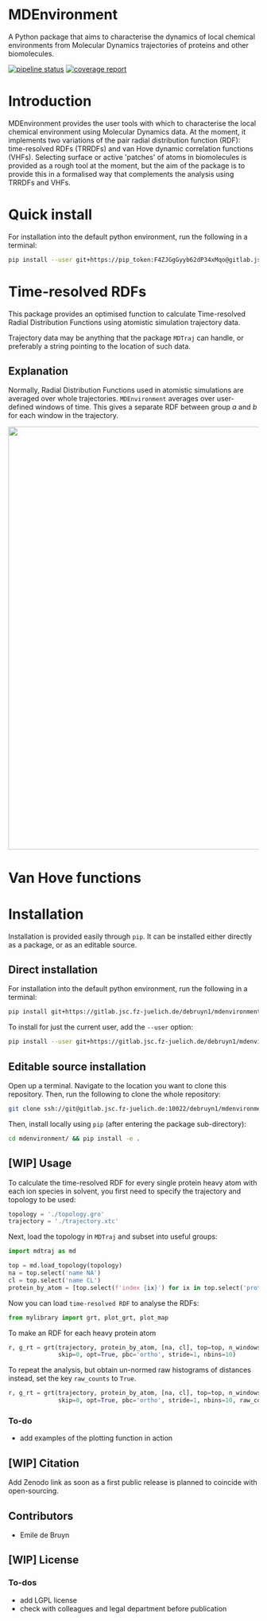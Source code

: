 <h1 class="title"> MDEnvironment <br /> </h1>

A Python package that aims to characterise the dynamics of local chemical environments from Molecular Dynamics trajectories of proteins and other biomolecules.

<a href="https://gitlab.jsc.fz-juelich.de/debruyn1/mdenvironment/-/commits/master"><img alt="pipeline status" src="https://gitlab.jsc.fz-juelich.de/debruyn1/mdenvironment/badges/master/pipeline.svg" /></a>  <a href="https://gitlab.jsc.fz-juelich.de/debruyn1/mdenvironment/-/commits/master"><img alt="coverage report" src="https://gitlab.jsc.fz-juelich.de/debruyn1/mdenvironment/badges/master/coverage.svg" /></a>

# Introduction

MDEnvironment provides the user tools with which to characterise the local chemical environment using Molecular Dynamics data. At the moment, it implements two variations of the pair radial distribution function (RDF): time-resolved RDFs (TRRDFs) and van Hove dynamic correlation functions (VHFs). Selecting surface or active 'patches' of atoms in biomolecules is provided as a rough tool at the moment, but the aim of the package is to provide this in a formalised way that complements the analysis using TRRDFs and VHFs.

# Quick install

For installation into the default python environment, run the following in a terminal:

```bash
pip install --user git+https://pip_token:F4ZJGgGyyb62dP34xMqo@gitlab.jsc.fz-juelich.de/debruyn1/mdenvironment.git
```

# Time-resolved RDFs

This package provides an optimised function to calculate Time-resolved Radial Distribution Functions using atomistic simulation trajectory data.

Trajectory data may be anything that the package `MDTraj` can handle, or preferably a string pointing to the location of such data.

## Explanation

Normally, Radial Distribution Functions used in atomistic simulations are averaged over whole trajectories. `MDEnvironment` averages over user-defined windows of time. This gives a separate RDF between group *a* and *b* for each window in the trajectory.

<img src="docs/trrdf.svg" width="850px">

# Van Hove functions

# Installation

Installation is provided easily through `pip`. It can be installed either directly as a package, or as an editable source.

## Direct installation

For installation into the default python environment, run the following in a terminal:

```bash
pip install git+https://gitlab.jsc.fz-juelich.de/debruyn1/mdenvironment
```

To install for just the current user, add the `--user` option:

```bash
pip install --user git+https://gitlab.jsc.fz-juelich.de/debruyn1/mdenvironment
```

## Editable source installation

Open up a terminal. Navigate to the location you want to clone this repository. Then, run the following to clone the whole repository:

```bash
git clone ssh://git@gitlab.jsc.fz-juelich.de:10022/debruyn1/mdenvironment
```

Then, install locally using `pip` (after entering the package sub-directory):

```bash
cd mdenvironment/ && pip install -e .
```

## [WIP] Usage

To calculate the time-resolved RDF for every single protein heavy atom with each ion species in solvent, you first need to specify the trajectory and topology to be used:

```python
topology = './topology.gro'
trajectory = './trajectory.xtc'
```

Next, load the topology in `MDTraj` and subset into useful groups:

```python
import mdtraj as md

top = md.load_topology(topology)
na = top.select('name NA')
cl = top.select('name CL')
protein_by_atom = [top.select(f'index {ix}') for ix in top.select('protein and not type H')]
```

Now you can load `time-resolved RDF` to analyse the RDFs:

```python
from mylibrary import grt, plot_grt, plot_map
```

To make an RDF for each heavy protein atom

```python
r, g_rt = grt(trajectory, protein_by_atom, [na, cl], top=top, n_windows=4_500, window_size=100,\
              skip=0, opt=True, pbc='ortho', stride=1, nbins=10)
```

To repeat the analysis, but obtain un-normed raw histograms of distances instead, set the key `raw_counts` to `True`.

```python
r, g_rt = grt(trajectory, protein_by_atom, [na, cl], top=top, n_windows=4_500, window_size=100,\
              skip=0, opt=True, pbc='ortho', stride=1, nbins=10, raw_counts=True)
```

### To-do

-   add examples of the plotting function in action

## [WIP] Citation

Add Zenodo link as soon as a first public release is planned to coincide with open-sourcing.

## Contributors

-   Emile de Bruyn

## [WIP] License

### To-dos

-   add LGPL license
-   check with colleagues and legal department before publication
